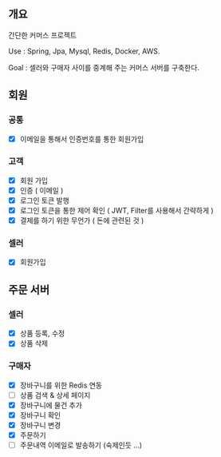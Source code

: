 ## 개요
간단한 커머스 프로젝트

Use : Spring, Jpa, Mysql, Redis, Docker, AWS.

Goal : 셀러와 구매자 사이를 중계해 주는 커머스 서버를 구축한다.

## 회원
### 공통
- [x] 이메일을 통해서 인증번호를 통한 회원가입


### 고객
- [x] 회원 가입
- [x] 인증 ( 이메일 )
- [x] 로그인 토큰 발행
- [x] 로그인 토큰을 통한 제어 확인 ( JWT, Filter를 사용해서 간략하게 )
- [x] 결제를 하기 위한 무언가 ( 돈에 관련된 것 )

### 셀러
- [x] 회원가입

## 주문 서버

### 셀러
 - [x] 상품 등록, 수정
 - [x] 상품 삭제

### 구매자
 - [x] 장바구니를 위한 Redis 연동
 - [ ] 상품 검색 & 상세 페이지
 - [x] 장바구니에 물건 추가
 - [x] 장바구니 확인
 - [x] 장바구니 변경
 - [x] 주문하기
 - [ ] 주문내역 이메일로 발송하기 (숙제인듯 ...)
